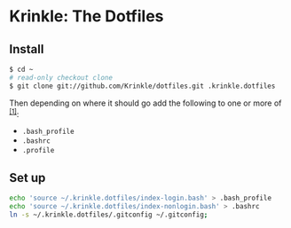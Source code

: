 # Krinkle: The Dotfiles

## Install

```bash
$ cd ~
# read-only checkout clone
$ git clone git://github.com/Krinkle/dotfiles.git .krinkle.dotfiles
```

Then depending on where it should go add the following to one or more of <sup>[[1]](http://hacktux.com/bash/bashrc/bash_profile)</sup>:
* `.bash_profile`
* `.bashrc`
* `.profile`

## Set up

```bash
echo 'source ~/.krinkle.dotfiles/index-login.bash' > .bash_profile
echo 'source ~/.krinkle.dotfiles/index-nonlogin.bash' > .bashrc
ln -s ~/.krinkle.dotfiles/.gitconfig ~/.gitconfig;
```